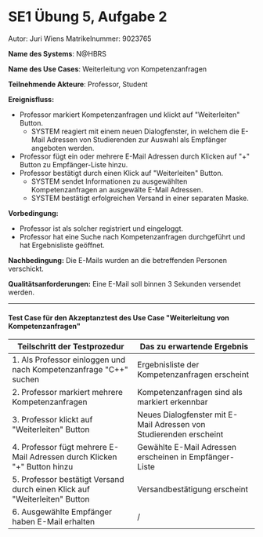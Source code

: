 # SE1 Übung 5, Aufgabe 2

Autor: Juri Wiens
Matrikelnummer: 9023765

**Name des Systems**: N@HBRS

**Name des Use Cases**: Weiterleitung von Kompetenzanfragen

**Teilnehmende Akteure**: Professor, Student

**Ereignisfluss:**
* Professor markiert Kompetenzanfragen und klickt auf "Weiterleiten" Button.
  * SYSTEM reagiert mit einem neuen Dialogfenster, in welchem die E-Mail Adressen von Studierenden zur Auswahl als Empfänger angeboten werden.
* Professor fügt ein oder mehrere E-Mail Adressen durch Klicken auf "+" Button zu Empfänger-Liste hinzu.
* Professor bestätigt durch einen Klick auf "Weiterleiten" Button.
  * SYSTEM sendet Informationen zu ausgewählten Kompetenzanfragen an ausgewälte E-Mail Adressen.
  * SYSTEM bestätigt erfolgreichen Versand in einer separaten Maske.

**Vorbedingung:**
* Professor ist als solcher registriert und eingeloggt.
* Professor hat eine Suche nach Kompetenzanfragen durchgeführt und hat Ergebnisliste geöffnet.

**Nachbedingung:** Die E-Mails wurden an die betreffenden Personen verschickt.

**Qualitätsanforderungen:** Eine E-Mail soll binnen 3 Sekunden versendet werden.

---

#### Test Case für den Akzeptanztest des Use Case "Weiterleitung von Kompetenzanfragen"

| Teilschritt der Testprozedur  | Das zu erwartende Ergebnis  |
| ----------------------------- | --------------------------- |
| 1. Als Professor einloggen und nach Kompetenzanfrage "C++" suchen | Ergebnisliste der Kompetenzanfragen erscheint |
| 2. Professor markiert mehrere Kompetenzanfragen | Kompetenzanfragen sind als markiert erkennbar |
| 3. Professor klickt auf "Weiterleiten" Button | Neues Dialogfenster mit E-Mail Adressen von Studierenden erscheint |
| 4. Professor fügt mehrere E-Mail Adressen durch Klicken "+" Button hinzu | Gewählte E-Mail Adressen erscheinen in Empfänger-Liste |
| 5. Professor bestätigt Versand durch einen Klick auf "Weiterleiten" Button | Versandbestätigung erscheint |
| 6. Ausgewählte Empfänger haben E-Mail erhalten | / |
